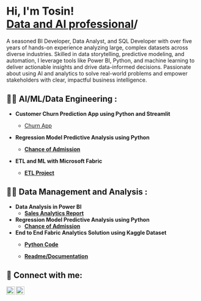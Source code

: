 <h1>Hi, I'm Tosin! <br/><a href="https://github.com/tosincarik">Data and AI professional</a>/<a href="https://www.linkedin.com/in/oluwatosin-oyeladun-234a8a42//"></a></h1>
A seasoned BI Developer, Data Analyst, and SQL Developer with over five years of hands-on experience analyzing large, complex datasets across diverse industries. Skilled in data storytelling, predictive modeling, and automation, I leverage tools like Power BI, Python, and machine learning to deliver actionable insights and drive data-informed decisions. Passionate about using AI and analytics to solve real-world problems and empower stakeholders with clear, impactful business intelligence.


<h2>👨‍💻 AI/ML/Data Engineering :</h2>

- <b> Customer Churn Prediction App using Python and Streamlit </b>
  - [Churn App](https://github.com/tosincarik/churn-prediction-app) <b>

- <b> Regression Model Predictive Analysis using Python </b>
  - [Chance of Admission](https://github.com/tosincarik/Regression-Model/blob/main/Chance%20of%20Admit.ipynb) <b>
    
- <b>ETL and ML with Microsoft Fabric </b>
  - [ETL Project](https://github.com/tosincarik/End-to-End-ETL-ML-PowerBI-using-Microsoft-Fabric)
 
  

<h2>👨‍💻 Data Management and Analysis :</h2>

- <b>Data Analysis in Power BI </b>
  - [Sales Analytics Report](https://github.com/tosincarik/Sales-Data-Analytics) 
- <b> Regression Model Predictive Analysis using Python </b>
  - [Chance of Admission](https://github.com/tosincarik/Regression-Model/blob/main/Chance%20of%20Admit.ipynb) <b>
- <b> End to End Fabric Analytics Solution using Kaggle Dataset </b>
  - [Python Code](https://github.com/tosincarik/Fabric-Analytics/blob/main/Notebook_Illicit%20Drugs.ipynb) <b>
  
   - [Readme/Documentation](https://github.com/tosincarik/Fabric-Analytics/blob/main/_README.md) <b>


<h2> 🤳 Connect with me:</h2>

[<img align="left" alt="JoshMadakor | Twitter" width="22px" src="https://cdn.jsdelivr.net/npm/simple-icons@v3/icons/twitter.svg" />][twitter]
[<img align="left" alt="JoshMadakor | LinkedIn" width="22px" src="https://cdn.jsdelivr.net/npm/simple-icons@v3/icons/linkedin.svg" />][linkedin]


[twitter]: https://twitter.com/_thebabatee
[linkedin]: https://www.linkedin.com/in/oluwatosin-oyeladun-234a8a42/

<!--
**tosincarik/tosincarik** is a ✨ _special_ ✨ repository because its `README.md` (this file) appears on your GitHub profile.

Here are some ideas to get you started:

- 🔭 I’m currently working on ...
- 🌱 I’m currently learning ...
- 👯 I’m looking to collaborate on ...
- 🤔 I’m looking for help with ...
- 💬 Ask me about ...
- 📫 How to reach me: ...
- 😄 Pronouns: ...
- ⚡ Fun fact: ...
-->
